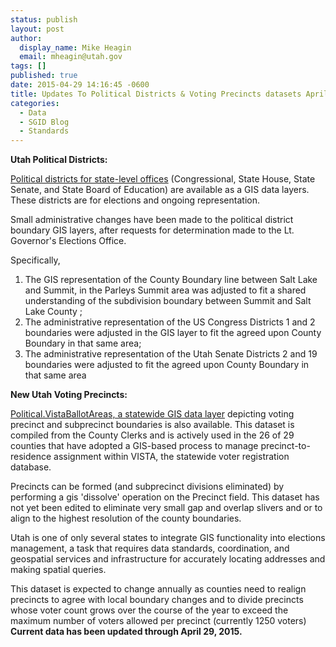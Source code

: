 ```yaml
---
status: publish
layout: post
author:
  display_name: Mike Heagin
  email: mheagin@utah.gov
tags: []
published: true
date: 2015-04-29 14:16:45 -0600
title: Updates To Political Districts & Voting Precincts datasets April 2015
categories:
  - Data
  - SGID Blog
  - Standards
---
```

<p><strong>Utah Political Districts:</strong></p>
<p><a href="{{ "/data/political/2012-2021-house-senate-congressional-districts/" | prepend: site.baseurl }}">Political districts for state-level offices</a> (Congressional, State House, State Senate, and State Board of Education) are available as a GIS data layers. These districts are for elections and ongoing representation.</p>
<p>Small administrative changes have been made to the political district boundary GIS layers, after requests for determination made to the Lt. Governor's Elections Office.</p>
<p>Specifically, </p>
<ol>
<li>The GIS representation of the County Boundary line between Salt Lake and Summit, in the Parleys Summit area was adjusted to fit a shared understanding of the subdivision boundary between Summit and Salt Lake County ;</li>
<li>The administrative representation of the US Congress Districts 1 and 2 boundaries were adjusted in the GIS layer to fit the agreed upon County Boundary in that same area;</li>
<li>The administrative representation of the Utah Senate Districts 2 and 19 boundaries were adjusted to fit the agreed upon County Boundary in that same area</li>
</ol>
<p><strong>New Utah Voting Precincts:</strong></p>
<p><a href="{{ "/data/political/voter-precincts/" | prepend: site.baseurl }}">Political.VistaBallotAreas, a statewide GIS data layer</a> depicting voting precinct and subprecinct boundaries is also available. This dataset is compiled from the County Clerks and is actively used in the 26 of 29 counties that have adopted a GIS-based process to manage precinct-to-residence assignment within VISTA, the statewide voter registration database.</p>
<p>Precincts can be formed (and subprecinct divisions eliminated) by performing a gis 'dissolve' operation on the Precinct field. This dataset has not yet been edited to eliminate very small gap and overlap slivers and or to align to the highest resolution of the county boundaries.</p>
<p>Utah is one of only several states to integrate GIS functionality into elections management, a task that requires data standards, coordination, and geospatial services and infrastructure for accurately locating addresses and making spatial queries.</p>
<p>This dataset is expected to change annually as counties need to realign precincts to agree with local boundary changes and to divide precincts whose voter count grows over the course of the year to exceed the maximum number of voters allowed per precinct (currently 1250 voters) <strong>Current data has been updated through April 29, 2015.</strong></p>
